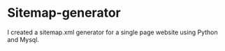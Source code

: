 # Sitemap-generator
I created a sitemap.xml generator for a single page website using Python and Mysql.
